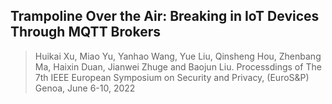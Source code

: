 ## Trampoline Over the Air: Breaking in IoT Devices Through MQTT Brokers

>Huikai Xu, Miao Yu, Yanhao Wang, Yue Liu, Qinsheng Hou, Zhenbang Ma, Haixin Duan, Jianwei Zhuge and Baojun Liu.
Processdings of The 7th IEEE European Symposium on Security and Privacy, (EuroS&P)
Genoa, June 6-10, 2022
